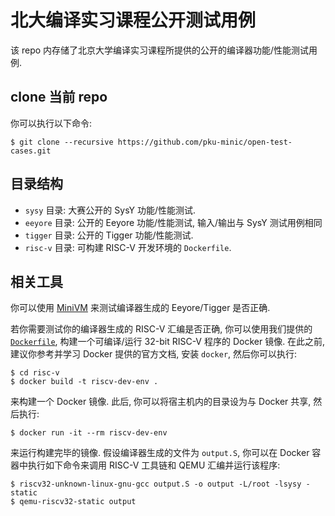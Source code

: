 # 北大编译实习课程公开测试用例

该 repo 内存储了北京大学编译实习课程所提供的公开的编译器功能/性能测试用例.

## clone 当前 repo

你可以执行以下命令:

```
$ git clone --recursive https://github.com/pku-minic/open-test-cases.git
```

## 目录结构

* `sysy` 目录: 大赛公开的 SysY 功能/性能测试.
* `eeyore` 目录: 公开的 Eeyore 功能/性能测试, 输入/输出与 SysY 测试用例相同
* `tigger` 目录: 公开的 Tigger 功能/性能测试.
* `risc-v` 目录: 可构建 RISC-V 开发环境的 `Dockerfile`.

## 相关工具

你可以使用 [MiniVM](https://github.com/pku-minic/open-test-cases) 来测试编译器生成的 Eeyore/Tigger 是否正确.

若你需要测试你的编译器生成的 RISC-V 汇编是否正确, 你可以使用我们提供的 [`Dockerfile`](risc-v/Dockerfile), 构建一个可编译/运行 32-bit RISC-V 程序的 Docker 镜像. 在此之前, 建议你参考并学习 Docker 提供的官方文档, 安装 `docker`, 然后你可以执行:

```
$ cd risc-v
$ docker build -t riscv-dev-env .
```

来构建一个 Docker 镜像. 此后, 你可以将宿主机内的目录设为与 Docker 共享, 然后执行:

```
$ docker run -it --rm riscv-dev-env
```

来运行构建完毕的镜像. 假设编译器生成的文件为 `output.S`, 你可以在 Docker 容器中执行如下命令来调用 RISC-V 工具链和 QEMU 汇编并运行该程序:

```
$ riscv32-unknown-linux-gnu-gcc output.S -o output -L/root -lsysy -static
$ qemu-riscv32-static output
```
